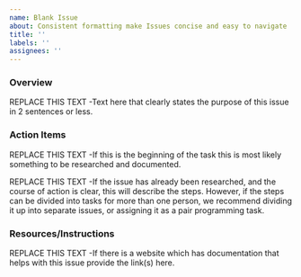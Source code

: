 ```yaml
---
name: Blank Issue
about: Consistent formatting make Issues concise and easy to navigate
title: ''
labels: ''
assignees: ''
---
```


### Overview

REPLACE THIS TEXT -Text here that clearly states the purpose of this issue in 2 sentences or less.

### Action Items

REPLACE THIS TEXT -If this is the beginning of the task this is most likely something to be researched and documented.

REPLACE THIS TEXT -If the issue has already been researched, and the course of action is clear, this will describe the steps.  However, if the steps can be divided into tasks for more than one person, we recommend dividing it up into separate issues, or assigning it as a pair programming task.

### Resources/Instructions

REPLACE THIS TEXT -If there is a website which has documentation that helps with this issue provide the link(s) here.
